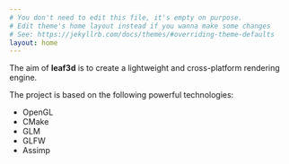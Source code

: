 ```yaml
---
# You don't need to edit this file, it's empty on purpose.
# Edit theme's home layout instead if you wanna make some changes
# See: https://jekyllrb.com/docs/themes/#overriding-theme-defaults
layout: home
---
```


The aim of **leaf3d** is to create a lightweight and cross-platform rendering engine.

The project is based on the following powerful technologies:

* OpenGL
* CMake
* GLM
* GLFW
* Assimp
